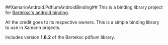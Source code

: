 ##XamarinAndroid.PdfiumAndroidBinding##
This is a binding library project for [Barteksc's android binding](https://github.com/barteksc/PdfiumAndroid).

All the credit goes to its respective owners. This is a simple binding library to use in Xamarin projects. 

Includes version **1.8.2** of the Barteksc pdfium library.

